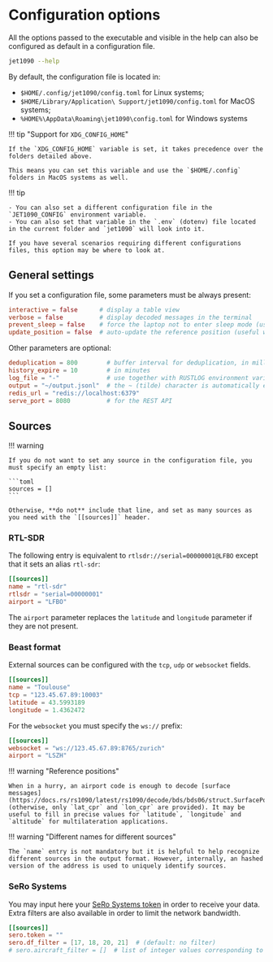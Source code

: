 # Configuration options

All the options passed to the executable and visible in the help can also be configured as default in a configuration file.

```sh
jet1090 --help
```

By default, the configuration file is located in:

- `$HOME/.config/jet1090/config.toml` for Linux systems;
- `$HOME/Library/Application\ Support/jet1090/config.toml` for MacOS systems;
- `%HOME%\AppData\Roaming\jet1090\config.toml` for Windows systems

!!! tip "Support for `XDG_CONFIG_HOME`"

    If the `XDG_CONFIG_HOME` variable is set, it takes precedence over the folders detailed above.

    This means you can set this variable and use the `$HOME/.config` folders in MacOS systems as well.

!!! tip

    - You can also set a different configuration file in the `JET1090_CONFIG` environment variable.
    - You can also set that variable in the `.env` (dotenv) file located in the current folder and `jet1090` will look into it.

    If you have several scenarios requiring different configurations files, this option may be where to look at.

## General settings

If you set a configuration file, some parameters must be always present:

```toml
interactive = false      # display a table view
verbose = false          # display decoded messages in the terminal
prevent_sleep = false    # force the laptop not to enter sleep mode (useful when lid is closed)
update_position = false  # auto-update the reference position (useful when on a moving aircraft)
```

Other parameters are optional:

```toml
deduplication = 800        # buffer interval for deduplication, in milliseconds
history_expire = 10        # in minutes
log_file = "-"             # use together with RUSTLOG environment variable
output = "~/output.jsonl"  # the ~ (tilde) character is automatically expanded
redis_url = "redis://localhost:6379"
serve_port = 8080          # for the REST API
```

## Sources

!!! warning

    If you do not want to set any source in the configuration file, you must specify an empty list:

    ```toml
    sources = []
    ```

    Otherwise, **do not** include that line, and set as many sources as you need with the `[[sources]]` header.

### RTL-SDR

The following entry is equivalent to `rtlsdr://serial=00000001@LFBO` except that it sets an alias `rtl-sdr`:

```toml
[[sources]]
name = "rtl-sdr"
rtlsdr = "serial=00000001"
airport = "LFBO"
```

The `airport` parameter replaces the `latitude` and `longitude` parameter if they are not present.

### Beast format

External sources can be configured with the `tcp`, `udp` or `websocket` fields.

```toml
[[sources]]
name = "Toulouse"
tcp = "123.45.67.89:10003"
latitude = 43.5993189
longitude = 1.4362472
```

For the `websocket` you must specify the `ws://` prefix:

```toml
[[sources]]
websocket = "ws://123.45.67.89:8765/zurich"
airport = "LSZH"
```

!!! warning "Reference positions"

    When in a hurry, an airport code is enough to decode [surface messages](https://docs.rs/rs1090/latest/rs1090/decode/bds/bds06/struct.SurfacePosition.html) (otherwise, only `lat_cpr` and `lon_cpr` are provided). It may be useful to fill in precise values for `latitude`, `longitude` and `altitude` for multilateration applications.

!!! warning "Different names for different sources"

    The `name` entry is not mandatory but it is helpful to help recognize different sources in the output format. However, internally, an hashed version of the address is used to uniquely identify sources.

### SeRo Systems

You may input here your [SeRo Systems token](https://doc.sero-systems.de/api/) in order to receive your data. Extra filters are also available in order to limit the network bandwidth.

```toml
[[sources]]
sero.token = ""
sero.df_filter = [17, 18, 20, 21]  # (default: no filter)
# sero.aircraft_filter = []  # list of integer values corresponding to icao24 addresses (default: no filter)
```

